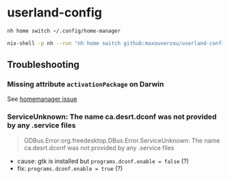 # userland-config

```bash
nh home switch ~/.config/home-manager

nix-shell -p nh --run "nh home switch github:maxouverzou/userland-config -- --refresh"
```

## Troubleshooting

### Missing attribute `activationPackage` on Darwin

See [homemanager issue](https://github.com/nix-community/home-manager/issues/2678#issuecomment-2481495068)

### ServiceUnknown: The name ca.desrt.dconf was not provided by any .service files

> GDBus.Error:org.freedesktop.DBus.Error.ServiceUnknown: The name ca.desrt.dconf was not provided by any .service files

- cause: gtk is installed but `programs.dconf.enable = false` (?)
- fix: `programs.dconf.enable = true` (?)
